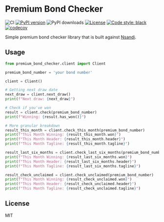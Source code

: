 # Premium Bond Checker

![CI](https://github.com/inverse/python-premium-bond-checker/workflows/CI/badge.svg)
[![PyPI version](https://badge.fury.io/py/premium-bond-checker.svg)](https://badge.fury.io/py/premium-bond-checker)
![PyPI downloads](https://img.shields.io/pypi/dm/premium-bond-checker?label=pypi%20downloads)
[![License](https://img.shields.io/github/license/inverse/cert-host-scraper.svg)](LICENSE)
[![Code style: black](https://img.shields.io/badge/code%20style-black-000000.svg)](https://github.com/psf/black)
[![codecov](https://codecov.io/github/inverse/python-premium-bond-checker/graph/badge.svg?token=3IM22FJIJM)](https://codecov.io/github/inverse/python-premium-bond-checker)


Simple premium bond checker library that is built against [Nsandi](https://www.nsandi.com/).

## Usage

```python
from premium_bond_checker.client import Client

premium_bond_number = 'your bond number'

client = Client()

# Getting next draw date
next_draw = client.next_draw()
print(f"Next draw: {next_draw}")

# Check if you've won
result = client.check(premium_bond_number)
print(f"Winning: {result.has_won()}")

# More granular breakdown
result_this_month = client.check_this_month(premium_bond_number)
print(f"This Month Winning: {result_this_month.won}")
print(f"This Month Header: {result_this_month.header}")
print(f"This Month Tagline: {result_this_month.tagline}")

result_last_six_months = client.check_last_six_months(premium_bond_number)
print(f"This Month Winning: {result_last_six_months.won}")
print(f"This Month Header: {result_last_six_months.header}")
print(f"This Month Tagline: {result_last_six_months.tagline}")

result_check_unclaimed = client.check_unclaimed(premium_bond_number)
print(f"This Month Winning: {result_check_unclaimed.won}")
print(f"This Month Header: {result_check_unclaimed.header}")
print(f"This Month Tagline: {result_check_unclaimed.tagline}")
```


## License

MIT
